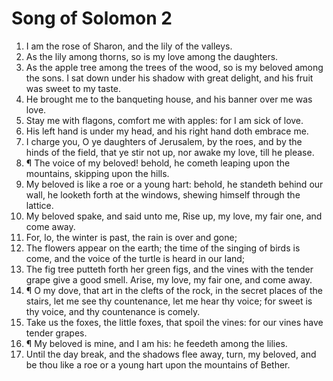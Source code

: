 ﻿# Song of Solomon 2
1. I am the rose of Sharon, and the lily of the valleys. 
2. As the lily among thorns, so is my love among the daughters. 
3. As the apple tree among the trees of the wood, so is my beloved among the sons. I sat down under his shadow with great delight, and his fruit was sweet to my taste. 
4. He brought me to the banqueting house, and his banner over me was love. 
5. Stay me with flagons, comfort me with apples: for I am sick of love. 
6. His left hand is under my head, and his right hand doth embrace me. 
7. I charge you, O ye daughters of Jerusalem, by the roes, and by the hinds of the field, that ye stir not up, nor awake my love, till he please. 
8. ¶ The voice of my beloved! behold, he cometh leaping upon the mountains, skipping upon the hills. 
9. My beloved is like a roe or a young hart: behold, he standeth behind our wall, he looketh forth at the windows, shewing himself through the lattice. 
10. My beloved spake, and said unto me, Rise up, my love, my fair one, and come away. 
11. For, lo, the winter is past, the rain is over and gone; 
12. The flowers appear on the earth; the time of the singing of birds is come, and the voice of the turtle is heard in our land; 
13. The fig tree putteth forth her green figs, and the vines with the tender grape give a good smell. Arise, my love, my fair one, and come away. 
14. ¶ O my dove, that art in the clefts of the rock, in the secret places of the stairs, let me see thy countenance, let me hear thy voice; for sweet is thy voice, and thy countenance is comely. 
15. Take us the foxes, the little foxes, that spoil the vines: for our vines have tender grapes. 
16. ¶ My beloved is mine, and I am his: he feedeth among the lilies. 
17. Until the day break, and the shadows flee away, turn, my beloved, and be thou like a roe or a young hart upon the mountains of Bether. 
